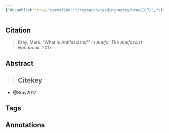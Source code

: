 ```yaml
---
{"dg-publish":true,"permalink":"/research/reading-notes/bray2017/","title":"Bray2017","tags":[null,"gardenEntry","gardenEntry","gardenEntry","gardenEntry","gardenEntry","gardenEntry","gardenEntry","gardenEntry","gardenEntry","gardenEntry"]}
---
```



## Citation

> Bray, Mark. “What Is Antifascism?” In *Antifa: The Antifascist Handbook*, 2017.

## Abstract

>## Citekey
- @Bray2017

## Tags

## Annotations





